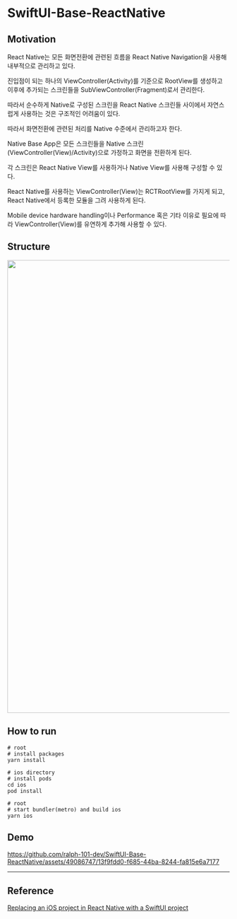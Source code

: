 # SwiftUI-Base-ReactNative

## Motivation

React Native는 모든 화면전환에 관련된 흐름을 React Native Navigation을 사용해 내부적으로 관리하고 있다.

진입점이 되는 하나의 ViewController(Activity)를 기준으로 RootView를 생성하고 이후에 추가되는 스크린들을 SubViewController(Fragment)로서 관리한다.

따라서 순수하게 Native로 구성된 스크린을 React Native 스크린들 사이에서 자연스럽게 사용하는 것은 구조적인 어려움이 있다.

따라서 화면전환에 관련된 처리를 Native 수준에서 관리하고자 한다.


Native Base App은 모든 스크린들을 Native 스크린(ViewController(View)/Activity)으로 가정하고 화면을 전환하게 된다.

각 스크린은 React Native View를 사용하거나 Native View를 사용해 구성할 수 있다.

React Native를 사용하는 ViewController(View)는 RCTRootView를 가지게 되고, React Native에서 등록한 모듈을 그려 사용하게 된다.

Mobile device hardware handling이나 Performance 혹은 기타 이유로 필요에 따라 ViewController(View)를 유연하게 추가해 사용할 수 있다.

## Structure

<img width=1024 src="https://user-images.githubusercontent.com/49086747/264961034-33947a50-5836-4d24-8073-f247a81fb49f.png">

## How to run

```shell
# root
# install packages
yarn install

# ios directory
# install pods
cd ios
pod install

# root
# start bundler(metro) and build ios
yarn ios
```

## Demo

https://github.com/ralph-101-dev/SwiftUI-Base-ReactNative/assets/49086747/13f9fdd0-f685-44ba-8244-fa815e6a7177

---
## Reference

[Replacing an iOS project in React Native with a SwiftUI project](https://gist.github.com/ralph-101-dev/c606dc4b4e422b9ce8ab137928615311)

